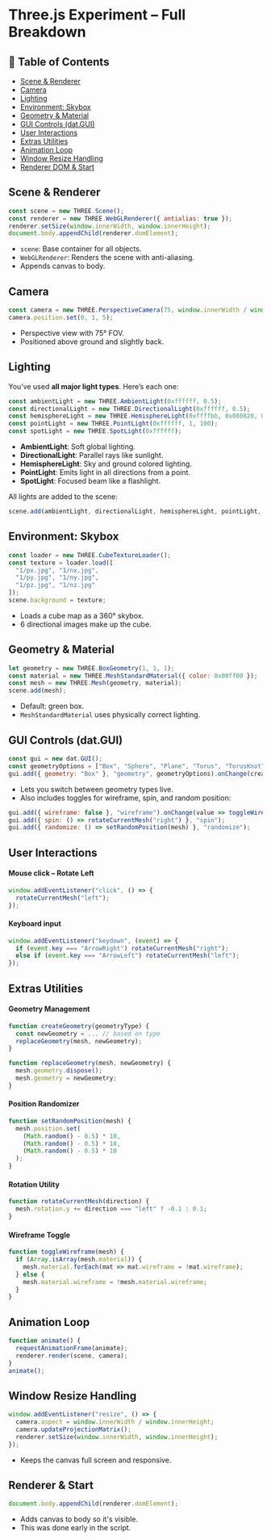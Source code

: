 
# Three.js Experiment – Full Breakdown

## 🧭 Table of Contents

- [Scene & Renderer](#scene--renderer)
- [Camera](#camera)
- [Lighting](#lighting)
- [Environment: Skybox](#environment-skybox)
- [Geometry & Material](#geometry--material)
- [GUI Controls (dat.GUI)](#gui-controls-datgui)
- [User Interactions](#user-interactions)
- [Extras Utilities](#extras-utilities)
- [Animation Loop](#animation-loop)
- [Window Resize Handling](#window-resize-handling)
- [Renderer DOM & Start](#renderer--start)

## Scene & Renderer

```js
const scene = new THREE.Scene();
const renderer = new THREE.WebGLRenderer({ antialias: true });
renderer.setSize(window.innerWidth, window.innerHeight);
document.body.appendChild(renderer.domElement);
```

- `scene`: Base container for all objects.
- `WebGLRenderer`: Renders the scene with anti-aliasing.
- Appends canvas to body.

## Camera

```js
const camera = new THREE.PerspectiveCamera(75, window.innerWidth / window.innerHeight, 0.1, 1000);
camera.position.set(0, 1, 5);
```

- Perspective view with 75° FOV.
- Positioned above ground and slightly back.

## Lighting

You’ve used **all major light types**. Here’s each one:

```js
const ambientLight = new THREE.AmbientLight(0xffffff, 0.5);
const directionalLight = new THREE.DirectionalLight(0xffffff, 0.5);
const hemisphereLight = new THREE.HemisphereLight(0xffffbb, 0x080820, 0.5);
const pointLight = new THREE.PointLight(0xffffff, 1, 100);
const spotLight = new THREE.SpotLight(0xffffff);
```

- **AmbientLight**: Soft global lighting.
- **DirectionalLight**: Parallel rays like sunlight.
- **HemisphereLight**: Sky and ground colored lighting.
- **PointLight**: Emits light in all directions from a point.
- **SpotLight**: Focused beam like a flashlight.

All lights are added to the scene:

```js
scene.add(ambientLight, directionalLight, hemisphereLight, pointLight, spotLight);
```

## Environment: Skybox

```js
const loader = new THREE.CubeTextureLoader();
const texture = loader.load([
  "1/px.jpg", "1/nx.jpg",
  "1/py.jpg", "1/ny.jpg",
  "1/pz.jpg", "1/nz.jpg"
]);
scene.background = texture;
```

- Loads a cube map as a 360° skybox.
- 6 directional images make up the cube.

## Geometry & Material

```js
let geometry = new THREE.BoxGeometry(1, 1, 1);
const material = new THREE.MeshStandardMaterial({ color: 0x00ff00 });
const mesh = new THREE.Mesh(geometry, material);
scene.add(mesh);
```

- Default: green box.
- `MeshStandardMaterial` uses physically correct lighting.

## GUI Controls (dat.GUI)

```js
const gui = new dat.GUI();
const geometryOptions = ["Box", "Sphere", "Plane", "Torus", "TorusKnot"];
gui.add({ geometry: "Box" }, "geometry", geometryOptions).onChange(createGeometry);
```

- Lets you switch between geometry types live.
- Also includes toggles for wireframe, spin, and random position:

```js
gui.add({ wireframe: false }, "wireframe").onChange(value => toggleWireframe(mesh));
gui.add({ spin: () => rotateCurrentMesh("right") }, "spin");
gui.add({ randomize: () => setRandomPosition(mesh) }, "randomize");
```

## User Interactions

#### Mouse click – Rotate Left

```js
window.addEventListener("click", () => {
  rotateCurrentMesh("left");
});
```

#### Keyboard input

```js
window.addEventListener("keydown", (event) => {
  if (event.key === "ArrowRight") rotateCurrentMesh("right");
  else if (event.key === "ArrowLeft") rotateCurrentMesh("left");
});
```

## Extras Utilities

#### Geometry Management

```js
function createGeometry(geometryType) {
  const newGeometry = ... // based on type
  replaceGeometry(mesh, newGeometry);
}

function replaceGeometry(mesh, newGeometry) {
  mesh.geometry.dispose();
  mesh.geometry = newGeometry;
}
```

#### Position Randomizer

```js
function setRandomPosition(mesh) {
  mesh.position.set(
    (Math.random() - 0.5) * 10,
    (Math.random() - 0.5) * 10,
    (Math.random() - 0.5) * 10
  );
}
```

#### Rotation Utility

```js
function rotateCurrentMesh(direction) {
  mesh.rotation.y += direction === "left" ? -0.1 : 0.1;
}
```

#### Wireframe Toggle

```js
function toggleWireframe(mesh) {
  if (Array.isArray(mesh.material)) {
    mesh.material.forEach(mat => mat.wireframe = !mat.wireframe);
  } else {
    mesh.material.wireframe = !mesh.material.wireframe;
  }
}
```

## Animation Loop

```js
function animate() {
  requestAnimationFrame(animate);
  renderer.render(scene, camera);
}
animate();
```

## Window Resize Handling

```js
window.addEventListener("resize", () => {
  camera.aspect = window.innerWidth / window.innerHeight;
  camera.updateProjectionMatrix();
  renderer.setSize(window.innerWidth, window.innerHeight);
});
```

- Keeps the canvas full screen and responsive.

## Renderer & Start

```js
document.body.appendChild(renderer.domElement);
```

- Adds canvas to body so it's visible.
- This was done early in the script.
